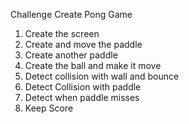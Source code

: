 Challenge Create Pong Game
1. Create the screen
2. Create and move the paddle
3. Create another paddle
4. Create the ball and make it move
5. Detect collision with wall and bounce
6. Detect Collision with paddle
7. Detect when paddle misses
8. Keep Score